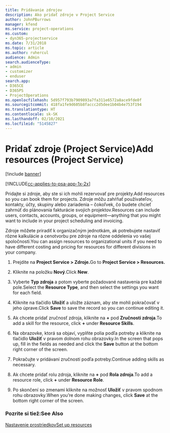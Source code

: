 ```yaml
---
title: Pridávanie zdrojov
description: Ako pridať zdroje v Project Service
author: JohnPBurrows
manager: kfend
ms.service: project-operations
ms.custom:
- dyn365-projectservice
ms.date: 7/31/2018
ms.topic: article
ms.author: ruhercul
audience: Admin
search.audienceType:
- admin
- customizer
- enduser
search.app:
- D365CE
- D365PS
- ProjectOperations
ms.openlocfilehash: 5d957f793b7909893a7fa311e6572a8ace9fde0f
ms.sourcegitcommit: 418fa1fe9d605b8faccc2d5dee1b04b4e753f194
ms.translationtype: HT
ms.contentlocale: sk-SK
ms.lasthandoff: 02/10/2021
ms.locfileid: "5145827"
---
```

# <a name="add-resources-project-service"></a><span data-ttu-id="6cd14-103">Pridať zdroje (Project Service)</span><span class="sxs-lookup"><span data-stu-id="6cd14-103">Add resources (Project Service)</span></span>

[!include [banner](../includes/psa-now-project-operations.md)]

[!INCLUDE[cc-applies-to-psa-app-1x-2x](../includes/cc-applies-to-psa-app-1x-2x.md)]

<span data-ttu-id="6cd14-104">Pridajte si zdroje, aby ste si ich mohli rezervovať pre projekty.</span><span class="sxs-lookup"><span data-stu-id="6cd14-104">Add resources so you can book them for projects.</span></span> <span data-ttu-id="6cd14-105">Zdroje môžu zahŕňať používateľov, kontakty, účty, skupiny alebo zariadenia – čokoľvek, čo budete chcieť zahrnúť do plánovania fakturácie svojich projektov.</span><span class="sxs-lookup"><span data-stu-id="6cd14-105">Resources can include users, contacts, accounts, groups, or equipment—anything that you might want to include in your project scheduling and invoicing.</span></span>  
  
<span data-ttu-id="6cd14-106">Zdroje môžete priradiť k organizačným jednotkám, ak potrebujete nastaviť rôzne kalkulácie a cenotvorbu pre zdroje na rôzne oddelenia vo vašej spoločnosti.</span><span class="sxs-lookup"><span data-stu-id="6cd14-106">You can assign resources to organizational units if you need to have different costing and pricing for resources for different divisions in your company.</span></span>  
  
1.  <span data-ttu-id="6cd14-107">Prejdite na **Project Service > Zdroje.**</span><span class="sxs-lookup"><span data-stu-id="6cd14-107">Go to **Project Service > Resources.**</span></span>  
  
2.  <span data-ttu-id="6cd14-108">Kliknite na položku **Nový**.</span><span class="sxs-lookup"><span data-stu-id="6cd14-108">Click **New**.</span></span>  
  
3.  <span data-ttu-id="6cd14-109">Vyberte **Typ zdroja** a potom vyberte požadované nastavenia pre každé pole.</span><span class="sxs-lookup"><span data-stu-id="6cd14-109">Select the **Resource Type**, and then select the settings you want for each field.</span></span>  
  
4.  <span data-ttu-id="6cd14-110">Kliknite na tlačidlo **Uložiť** a uložte záznam, aby ste mohli pokračovať v jeho úprave.</span><span class="sxs-lookup"><span data-stu-id="6cd14-110">Click **Save** to save the record so you can continue editing it.</span></span>  
  
5.  <span data-ttu-id="6cd14-111">Ak chcete pridať zručnosť zdroja, kliknite na **+** pod **Zručnosti zdroja**.</span><span class="sxs-lookup"><span data-stu-id="6cd14-111">To add a skill for the resource, click **+** under **Resource Skills**.</span></span>  
  
6.  <span data-ttu-id="6cd14-112">Na obrazovke, ktorá sa objaví, vyplňte polia podľa potreby a kliknite na tlačidlo **Uložiť** v pravom dolnom rohu obrazovky.</span><span class="sxs-lookup"><span data-stu-id="6cd14-112">In the screen that pops up, fill in the fields as needed and click the **Save** button at the bottom right corner of the screen.</span></span>  
  
7.  <span data-ttu-id="6cd14-113">Pokračujte v pridávaní zručností podľa potreby.</span><span class="sxs-lookup"><span data-stu-id="6cd14-113">Continue adding skills as necessary.</span></span>  
  
8.  <span data-ttu-id="6cd14-114">Ak chcete pridať rolu zdroja, kliknite na **+** pod **Rola zdroja**.</span><span class="sxs-lookup"><span data-stu-id="6cd14-114">To add a resource role, click **+** under **Resource Role**.</span></span>  
  
9. <span data-ttu-id="6cd14-115">Po skončení so zmenami kliknite na možnosť **Uložiť** v pravom spodnom rohu obrazovky.</span><span class="sxs-lookup"><span data-stu-id="6cd14-115">When you’re done making changes, click **Save** at the bottom right corner of the screen.</span></span>  
  
### <a name="see-also"></a><span data-ttu-id="6cd14-116">Pozrite si tiež:</span><span class="sxs-lookup"><span data-stu-id="6cd14-116">See Also</span></span>  
 [<span data-ttu-id="6cd14-117">Nastavenie prostriedkov</span><span class="sxs-lookup"><span data-stu-id="6cd14-117">Set up resources</span></span>](../psa/set-up-resources.md)
